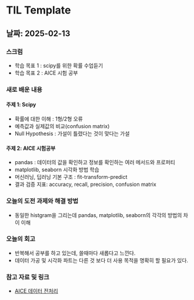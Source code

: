 # TIL Template

## 날짜: 2025-02-13

### 스크럼
- 학습 목표 1 : scipy를 위한 확률 수업듣기
- 학습 목표 2 : AICE 시험 공부

### 새로 배운 내용
#### 주제 1: Scipy 
- 확률에 대한 이해 : 1형/2형 오류 
- 예측값과 실제값의 비교(confusion matrix)
- Null Hypothesis : 가설이 틀렸다는 것이 맞다는 가설

#### 주제 2: AICE 시험공부
- pandas : 데이터의 값을 확인하고 정보를 확인하는 여러 메서드와 프로퍼티
- matplotlib, seaborn 시각화 방법 학습
- 머신러닝, 딥러닝 기본 구조 : fit-transform-predict
- 결과 검증 지표: accuracy, recall, precision, confusion matrix

### 오늘의 도전 과제와 해결 방법
- 동일한 histgram을 그리는데 pandas, matplotlib, seaborn의 각각의 방법의 차이 이해

### 오늘의 회고
- 반복해서 공부를 하고 있는데, 쓸때마다 새롭다고 느낀다. 
- 데이터 가공 및 시각화 파트는 다른 것 보다 더 사용 목적을 명확히 할 필요가 있다. 

### 참고 자료 및 링크
- [AICE 데이터 전처리](https://from-biology.tistory.com/39)